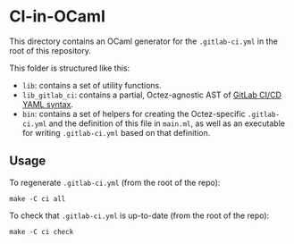 # CI-in-OCaml

This directory contains an OCaml generator for the `.gitlab-ci.yml` in
the root of this repository.

This folder is structured like this:

 - `lib`: contains a set of utility functions.
 - `lib_gitlab_ci`: contains a partial, Octez-agnostic AST of [GitLab CI/CD YAML syntax](https://docs.gitlab.com/ee/ci/yaml/).
 - `bin`: contains a set of helpers for creating the Octez-specific
   `.gitlab-ci.yml` and the definition of this file in `main.ml`, as
   well as an executable for writing `.gitlab-ci.yml` based on that definition.
   
## Usage

To regenerate `.gitlab-ci.yml` (from the root of the repo):

    make -C ci all

To check that `.gitlab-ci.yml` is up-to-date (from the root of the repo):

    make -C ci check
